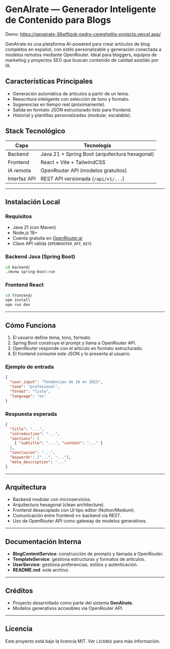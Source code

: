 # GenAIrate — Generador Inteligente de Contenido para Blogs

Demo: https://genairate-36wftizok-pedro-cereghettis-projects.vercel.app/

GenAIrate es una plataforma AI-powered para crear artículos de blog completos en español, con estilo personalizable y generación conectada a modelos remotos mediante OpenRouter. Ideal para bloggers, equipos de marketing y proyectos SEO que buscan contenido de calidad asistido por IA.

## Características Principales

- Generación automática de artículos a partir de un tema.
- Reescritura inteligente con selección de tono y formato.
- Sugerencias en tiempo real (próximamente).
- Salida en formato JSON estructurado listo para frontend.
- Historial y plantillas personalizadas (modular, escalable).

## Stack Tecnológico

| Capa        | Tecnología                              |
|-------------|------------------------------------------|
| Backend     | Java 21 + Spring Boot (arquitectura hexagonal) |
| Frontend    | React + Vite + TailwindCSS               |
| IA remota   | OpenRouter API (modelos gratuitos)       |
| Interfaz API| REST API versionada (`/api/v1/...`)      |

---

## Instalación Local

### Requisitos

- Java 21 (con Maven)
- Node.js 18+
- Cuenta gratuita en [OpenRouter.ai](https://openrouter.ai)
- Clave API válida (`OPENROUTER_API_KEY`)

### Backend Java (Spring Boot)

```bash
cd backend/
./mvnw spring-boot:run
````

### Frontend React

```bash
cd frontend/
npm install
npm run dev
```

---

## Cómo Funciona

1. El usuario define tema, tono, formato.
2. Spring Boot construye el prompt y llama a OpenRouter API.
3. OpenRouter responde con el artículo en formato estructurado.
4. El frontend consume este JSON y lo presenta al usuario.

### Ejemplo de entrada

```json
{
  "user_input": "Tendencias de IA en 2025",
  "tone": "profesional",
  "format": "lista",
  "language": "es"
}
```

### Respuesta esperada

```json
{
  "title": "...",
  "introduction": "...",
  "sections": [
    { "subtitle": "...", "content": "..." }
  ],
  "conclusion": "...",
  "keywords": ["...", "..."],
  "meta_description": "..."
}
```

---

## Arquitectura

* Backend modular con microservicios.
* Arquitectura hexagonal (clean architecture).
* Frontend desacoplado con UI tipo editor (Notion/Medium).
* Comunicación entre frontend ↔ backend vía REST.
* Uso de OpenRouter API como gateway de modelos generativos.

---

## Documentación Interna

* **BlogContentService**: construcción de prompts y llamada a OpenRouter.
* **TemplateService**: gestiona estructuras y formatos de artículos.
* **UserService**: gestiona preferencias, estilos y autenticación.
* **README.md**: este archivo.

---

## Créditos

* Proyecto desarrollado como parte del sistema **GenAIrate**.
* Modelos generativos accesibles vía OpenRouter API.

---

## Licencia


Este proyecto está bajo la licencia MIT. Ver `LICENSE` para más información.

